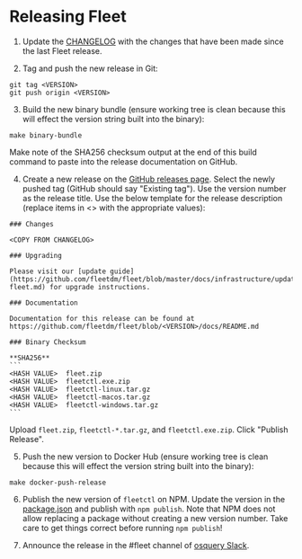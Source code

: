 # Releasing Fleet

1. Update the [CHANGELOG](../../CHANGELOG.md) with the changes that have been made since the last Fleet release.

2. Tag and push the new release in Git:

``` shell
git tag <VERSION>
git push origin <VERSION>
```

3. Build the new binary bundle (ensure working tree is clean because this will effect the version string built into the binary):

``` shell
make binary-bundle
```

Make note of the SHA256 checksum output at the end of this build command to paste into the release documentation on GitHub.

4. Create a new release on the [GitHub releases page](https://github.com/fleetdm/fleet/releases). Select the newly pushed tag (GitHub should say "Existing tag"). Use the version number as the release title. Use the below template for the release description (replace items in <> with the appropriate values):

````
### Changes

<COPY FROM CHANGELOG>

### Upgrading

Please visit our [update guide](https://github.com/fleetdm/fleet/blob/master/docs/infrastructure/updating-fleet.md) for upgrade instructions.

### Documentation

Documentation for this release can be found at https://github.com/fleetdm/fleet/blob/<VERSION>/docs/README.md

### Binary Checksum

**SHA256**
```
<HASH VALUE>  fleet.zip
<HASH VALUE>  fleetctl.exe.zip
<HASH VALUE>  fleetctl-linux.tar.gz
<HASH VALUE>  fleetctl-macos.tar.gz
<HASH VALUE>  fleetctl-windows.tar.gz
```

````

Upload `fleet.zip`, `fleetctl-*.tar.gz`, and `fleetctl.exe.zip`. Click "Publish Release".

5. Push the new version to Docker Hub (ensure working tree is clean because this will effect the version string built into the binary):

``` shell
make docker-push-release
```

6. Publish the new version of `fleetctl` on NPM. Update the version in the [package.json](../../../tools/fleetctl-npm/package.json) and publish with `npm publish`. Note that NPM does not allow replacing a package without creating a new version number. Take care to get things correct before running `npm publish`!

7. Announce the release in the #fleet channel of [osquery Slack](https://osquery.slack.com/join/shared_invite/zt-h29zm0gk-s2DBtGUTW4CFel0f0IjTEw#/).

